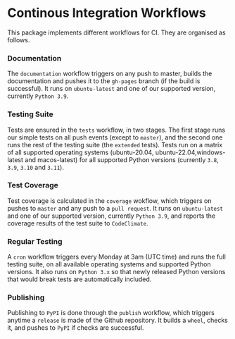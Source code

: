# Continous Integration Workflows

This package implements different workflows for CI.
They are organised as follows.

### Documentation

The `documentation` workflow triggers on any push to master, builds the documentation and pushes it to the `gh-pages` branch (if the build is successful).
It runs on `ubuntu-latest` and one of our supported version, currently `Python 3.9`.

### Testing Suite

Tests are ensured in the `tests` workflow, in two stages.
The first stage runs our simple tests on all push events (except to `master`), and the second one runs the rest of the testing suite (the `extended` tests).
Tests run on a matrix of all supported operating systems (ubuntu-20.04, ubuntu-22.04,windows-latest and macos-latest) for all supported Python versions (currently `3.8`, `3.9`, `3.10` and `3.11`).

### Test Coverage

Test coverage is calculated in the `coverage` wokflow, which triggers on pushes to `master` and any push to a `pull request`.
It runs on `ubuntu-latest` and one of our supported version, currently `Python 3.9`, and reports the coverage results of the test suite to `CodeClimate`.

### Regular Testing

A `cron` workflow triggers every Monday at 3am (UTC time) and runs the full testing suite, on all available operating systems and supported Python versions.
It also runs on `Python 3.x` so that newly released Python versions that would break tests are automatically included.

### Publishing

Publishing to `PyPI` is done through the `publish` workflow, which triggers anytime a `release` is made of the Github repository.
It builds a `wheel`, checks it, and pushes to `PyPI` if checks are successful.
